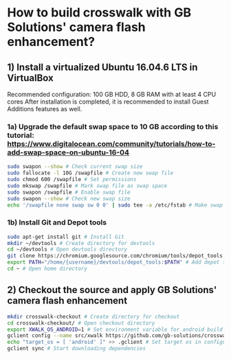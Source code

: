 # How to build crosswalk with GB Solutions' camera flash enhancement?

## 1) Install a virtualized Ubuntu 16.04.6 LTS in VirtualBox

Recommended configuration: 100 GB HDD, 8 GB RAM with at least 4 CPU cores
After installation is completed, it is recommended to install Guest Additions features as well.

### 1a) Upgrade the default swap space to 10 GB according to this tutorial: https://www.digitalocean.com/community/tutorials/how-to-add-swap-space-on-ubuntu-16-04

```bash
sudo swapon --show # Check current swap size
sudo fallocate -l 10G /swapfile # Create new swap file
sudo chmod 600 /swapfile # Set permissions
sudo mkswap /swapfile # Mark swap file as swap space
sudo swapon /swapfile # Enable swap file
sudo swapon --show # Check new swap size
echo '/swapfile none swap sw 0 0' | sudo tee -a /etc/fstab # Make swap settings permanent
```
### 1b) Install Git and Depot tools

```bash
sudo apt-get install git # Install Git
mkdir ~/devtools # Create directory for devtools
cd ~/devtools # Open devtools directory
git clone https://chromium.googlesource.com/chromium/tools/depot_tools.git # Clone the master brach of depot tools
export PATH="/home/{username}/devtools/depot_tools:$PATH" # Add depot tools to the PATH
cd ~ # Open home directory
```
## 2) Checkout the source and apply GB Solutions' camera flash enhancement

```bash
mkdir crosswalk-checkout # Create directory for checkout
cd crosswalk-checkout/ # Open checkout directory
export XWALK_OS_ANDROID=1 # Set environment variable for android build
gclient config --name src/xwalk https://github.com/gb-solutions/crosswalk.git # Configure gclient
echo "target_os = [ 'android' ]" >> .gclient # Set target os in configuration file
gclient sync # Start downloading dependencies
```

